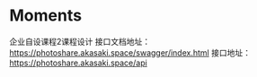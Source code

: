 # Moments
企业自设课程2课程设计
接口文档地址：https://photoshare.akasaki.space/swagger/index.html
接口地址：https://photoshare.akasaki.space/api
